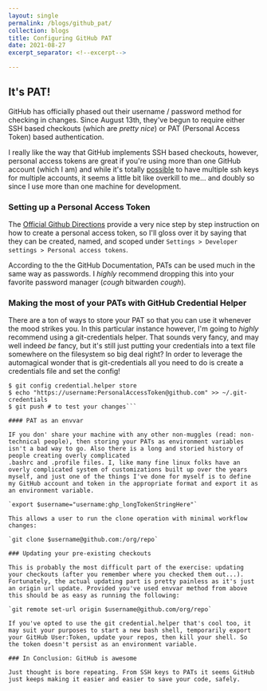 ```yaml
---
layout: single
permalink: /blogs/github_pat/
collection: blogs
title: Configuring GitHub PAT
date: 2021-08-27
excerpt_separator: <!--excerpt-->

---
```

## It's PAT!
<!--excerpt-->

GitHub has officially phased out their username / password method for checking in changes. Since August 13th, they've begun to require either SSH based checkouts (which are _pretty nice_) or PAT (Personal Access Token) based authentication.

I really like the way that GitHub implements SSH based checkouts, however, personal access tokens are great if you're using more than one GitHub account (which I am) and while it's totally [possible](https://stackoverflow.com/questions/3860112/multiple-github-accounts-on-the-same-computer) to have multiple ssh keys for multiple accounts, it seems a little bit like overkill to me... and doubly so since I use more than one machine for development.

### Setting up a Personal Access Token

The [Official Github Directions](https://docs.github.com/en/enterprise-server@2.22/github/authenticating-to-github/keeping-your-account-and-data-secure/creating-a-personal-access-token) provide a very nice step by step instruction on how to create a personal access token, so I'll gloss over it by saying that they can be created, named, and scoped under `Settings > Developer settings > Personal access tokens`.

According to the the GitHub Documentation, PATs can be used much in the same way as passwords. I _highly_ recommend dropping this into your favorite password manager (*cough* bitwarden *cough*).


### Making the most of your PATs with GitHub Credential Helper

There are a ton of ways to store your PAT so that you can use it whenever the mood strikes you. In this particular instance however, I'm going to _highly_ recommend using a git-credentials helper. That sounds very fancy, and may well indeed _be_ fancy, but it's still just putting your credentials into a text file somewhere on the filesystem so big deal right? In order to leverage the automagical wonder that is git-credentials all you need to do is create a credentials file and set the config!

```
$ git config credential.helper store
$ echo "https://username:PersonalAccessToken@github.com" >> ~/.git-credentials
$ git push # to test your changes```

#### PAT as an envvar

IF you don' share your machine with any other non-muggles (read: non-technical people), then storing your PATs as environment variables isn't a bad way to go. Also there is a long and storied history of people creating overly complicated
.bashrc and .profile files. I, like many fine linux folks have an overly complicated system of customizations built up over the years myself, and just one of the things I've done for myself is to define my GitHub account and token in the appropriate format and export it as an environment variable.

`export $username="username:ghp_longTokenStringHere"` 

This allows a user to run the clone operation with minimal workflow changes:

`git clone $username@github.com:/org/repo`

### Updating your pre-existing checkouts

This is probably the most difficult part of the exercise: updating your checkouts (after you remember where you checked them out...). Fortunately, the actual updating part is pretty painless as it's just an origin url update. Provided you've used envvar method from above this should be as easy as running the following:

`git remote set-url origin $username@github.com/org/repo`

If you've opted to use the git credential.helper that's cool too, it may suit your purposes to start a new bash shell, temporarily export your GitHub User:Token, update your repos, then kill your shell. So the token doesn't persist as an environment variable.

### In Conclusion: GitHub is awesome

Just thought is bore repeating. From SSH keys to PATs it seems GitHub just keeps making it easier and easier to save your code, safely.

